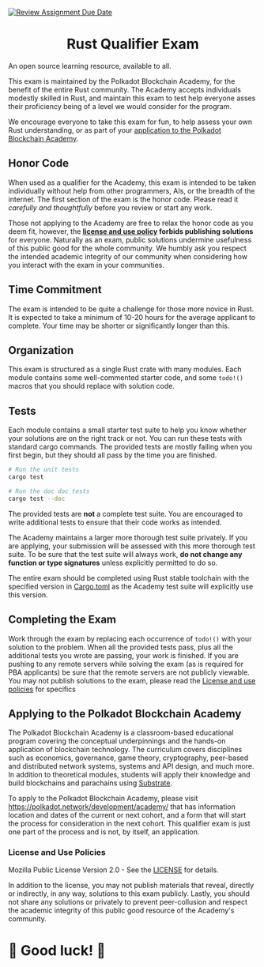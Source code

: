 [![Review Assignment Due Date](https://classroom.github.com/assets/deadline-readme-button-24ddc0f5d75046c5622901739e7c5dd533143b0c8e959d652212380cedb1ea36.svg)](https://classroom.github.com/a/arCmxXuT)
<h1 align="center">Rust Qualifier Exam</h1>

An open source learning resource, available to all.

This exam is maintained by the Polkadot Blockchain Academy, for the benefit of the entire Rust community.
The Academy accepts individuals modestly skilled in Rust, and maintain this exam to test help everyone asses their proficiency being of a level we would consider for the program.

We encourage everyone to take this exam for fun, to help assess your own Rust understanding, or as part of your [application to the Polkadot Blockchain Academy](#applying-to-the-polkadot-blockchain-academy).

## Honor Code

When used as a qualifier for the Academy, this exam is intended to be taken individually without help from other programmers, AIs, or the breadth of the internet.
The first section of the exam is the honor code.
Please read it _carefully and thoughtfully_ before you review or start any work.

Those not applying to the Academy are free to relax the honor code as you deem fit, however, the **[license and use policy](#license-and-use-policies) forbids publishing solutions** for everyone.
Naturally as an exam, public solutions undermine usefulness of this public good for the whole community.
We humbly ask you respect the intended academic integrity of our community when considering how you interact with the exam in your communities.

## Time Commitment

The exam is intended to be quite a challenge for those more novice in Rust.
It is expected to take a minimum of 10-20 hours for the average applicant to complete.
Your time may be shorter or significantly longer than this.

## Organization

This exam is structured as a single Rust crate with many modules.
Each module contains some well-commented starter code, and some `todo!()` macros that you should replace with solution code.

## Tests

Each module contains a small starter test suite to help you know whether your solutions are on the right track or not.
You can run these tests with standard cargo commands.
The provided tests are mostly failing when you first begin, but they should all pass by the time you are finished.

```sh
# Run the unit tests
cargo test

# Run the doc doc tests
cargo test --doc
```

The provided tests are **not** a complete test suite.
You are encouraged to write additional tests to ensure that their code works as intended.

The Academy maintains a larger more thorough test suite privately.
If you are applying, your submission will be assessed with this more thorough test suite.
To be sure that the test suite will always work, **do not change any function or type signatures** unless explicitly permitted to do so.

The entire exam should be completed using Rust stable toolchain with the specified version in [Cargo.toml](./Cargo.toml) as the Academy test suite will explicitly use this version.

## Completing the Exam

Work through the exam by replacing each occurrence of `todo!()` with your solution to the problem.
When all the provided tests pass, plus all the additional tests you wrote are passing, your work is finished.
If you are pushing to any remote servers while solving the exam (as is required for PBA applicants) be sure that the remote servers are not publicly viewable.
You may not publish solutions to the exam, please read the [License and use policies](#license-and-use-policies) for specifics

## Applying to the Polkadot Blockchain Academy

The Polkadot Blockchain Academy is a classroom-based educational program covering the conceptual underpinnings and the hands-on application of blockchain technology.
The curriculum covers disciplines such as economics, governance, game theory, cryptography, peer-based and distributed network systems, systems and API design, and much more.
In addition to theoretical modules, students will apply their knowledge and build blockchains and parachains using [Substrate](https://substrate.io).

To apply to the Polkadot Blockchain Academy, please visit https://polkadot.network/development/academy/ that has information location and dates of the current or next cohort, and a form that will start the process for consideration in the next cohort.
This qualifier exam is just one part of the process and is not, by itself, an application.

### License and Use Policies

Mozilla Public License Version 2.0 - See the [LICENSE](./LICENSE) for details.

In addition to the license, you may not publish materials that reveal, directly or indirectly, in any way, solutions to this exam publicly.
Lastly, you should not share any solutions or privately to prevent peer-collusion and respect the academic integrity of this public good resource of the Academy's community.

# 🚀 Good luck! 🚀
